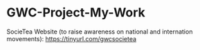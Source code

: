# GWC-Project-My-Work

SocieTea Website (to raise awareness on national and internation movements):
https://tinyurl.com/gwcsocietea
